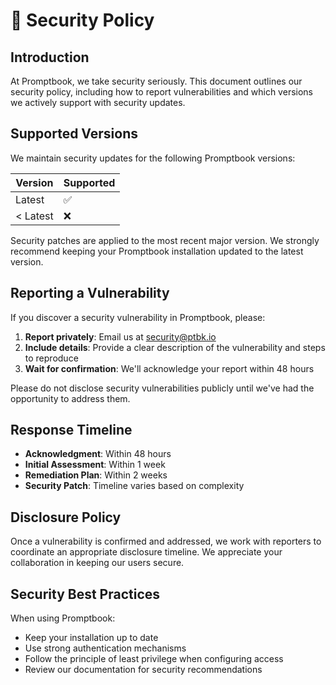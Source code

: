 # 🔐 Security Policy

## Introduction

At Promptbook, we take security seriously. This document outlines our security policy, including how to report vulnerabilities and which versions we actively support with security updates.

## Supported Versions

We maintain security updates for the following Promptbook versions:

| Version  | Supported          |
| -------- | ------------------ |
| Latest   | :white_check_mark: |
| < Latest | :x:                |

Security patches are applied to the most recent major version. We strongly recommend keeping your Promptbook installation updated to the latest version.

## Reporting a Vulnerability

If you discover a security vulnerability in Promptbook, please:

1. **Report privately**: Email us at [security@ptbk.io](mailto:security@ptbk.io)
2. **Include details**: Provide a clear description of the vulnerability and steps to reproduce
3. **Wait for confirmation**: We'll acknowledge your report within 48 hours

Please do not disclose security vulnerabilities publicly until we've had the opportunity to address them.

## Response Timeline

-   **Acknowledgment**: Within 48 hours
-   **Initial Assessment**: Within 1 week
-   **Remediation Plan**: Within 2 weeks
-   **Security Patch**: Timeline varies based on complexity

## Disclosure Policy

Once a vulnerability is confirmed and addressed, we work with reporters to coordinate an appropriate disclosure timeline. We appreciate your collaboration in keeping our users secure.

## Security Best Practices

When using Promptbook:

-   Keep your installation up to date
-   Use strong authentication mechanisms
-   Follow the principle of least privilege when configuring access
-   Review our documentation for security recommendations
